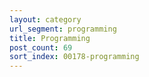 ```yaml
---
layout: category
url_segment: programming
title: Programming
post_count: 69
sort_index: 00178-programming
---
```

